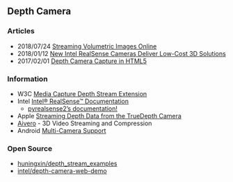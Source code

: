 ## Depth Camera


### Articles
- 2018/07/24 [Streaming Volumetric Images Online](https://medium.com/@lisajamhoury/streaming-volumetric-images-online-a04d68703973)
- 2018/01/12 [New Intel RealSense Cameras Deliver Low-Cost 3D Solutions](https://www.electronicdesign.com/industrial-automation/article/21806035/new-intel-realsense-cameras-deliver-lowcost-3d-solutions)
- 2017/02/01 [Depth Camera Capture in HTML5](https://01.org/chromium/blogs/astojilj/2017/depth-camera-capture-html5)


### Information
- W3C [Media Capture Depth Stream Extension](https://www.w3.org/wiki/Media_Capture_Depth_Stream_Extension)
- Intel [Intel® RealSense™ Documentation](https://dev.intelrealsense.com/docs)
    - [pyrealsense2’s documentation!](https://intelrealsense.github.io/librealsense/python_docs/index.html#)
- Apple [Streaming Depth Data from the TrueDepth Camera](https://developer.apple.com/documentation/avfoundation/cameras_and_media_capture/streaming_depth_data_from_the_truedepth_camera)
- [Aivero](https://www.aivero.com/) - 3D Video Streaming and Compression
- Android [Multi-Camera Support](https://source.android.com/devices/camera/multi-camera)


### Open Source
- [huningxin/depth_stream_examples](https://github.com/huningxin/depth_stream_examples)
- [intel/depth-camera-web-demo](https://github.com/intel/depth-camera-web-demo)





